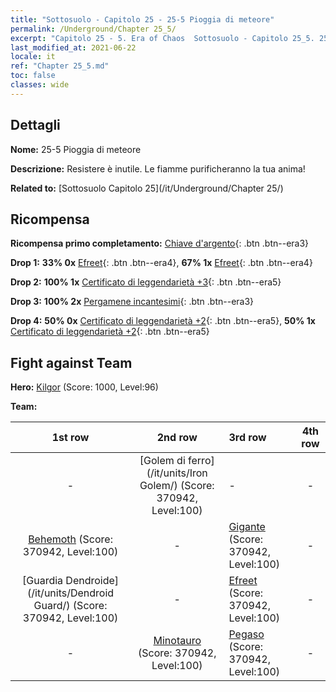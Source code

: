 ```yaml
---
title: "Sottosuolo - Capitolo 25 - 25-5 Pioggia di meteore"
permalink: /Underground/Chapter 25_5/
excerpt: "Capitolo 25 - 5. Era of Chaos  Sottosuolo - Capitolo 25_5. 25-5 Pioggia di meteore"
last_modified_at: 2021-06-22
locale: it
ref: "Chapter 25_5.md"
toc: false
classes: wide
---
```


## Dettagli

 **Nome:** 25-5 Pioggia di meteore

 **Descrizione:** Resistere è inutile. Le fiamme purificheranno la tua anima!

 **Related to:** [Sottosuolo Capitolo 25](/it/Underground/Chapter 25/)

## Ricompensa

 **Ricompensa primo completamento:** [Chiave d'argento](/ItemsIT/con_693/){: .btn .btn--era3}

 **Drop 1:** **33% 0x** [Efreet](/ItemsIT/unt_231/){: .btn .btn--era4}, **67% 1x** [Efreet](/ItemsIT/unt_231/){: .btn .btn--era4}

 **Drop 2:** **100% 1x** [Certificato di leggendarietà +3](/ItemsIT/mat_88/){: .btn .btn--era5}

 **Drop 3:** **100% 2x** [Pergamene incantesimi](/ItemsIT/con_694/){: .btn .btn--era3}

 **Drop 4:** **50% 0x** [Certificato di leggendarietà +2](/ItemsIT/mat_81/){: .btn .btn--era5}, **50% 1x** [Certificato di leggendarietà +2](/ItemsIT/mat_81/){: .btn .btn--era5}


## Fight against Team
 **Hero:** [Kilgor](/it/heroes/Kilgor/) (Score: 1000, Level:96)

 **Team:**


  | 1st row | 2nd row | 3rd row | 4th row |
  |:----:|:----:|:----|:----:|
  | - | [Golem di ferro](/it/units/Iron Golem/) (Score: 370942, Level:100)  | - | - |
  | [Behemoth](/it/units/Behemoth/) (Score: 370942, Level:100)  | - | [Gigante](/it/units/Giant/) (Score: 370942, Level:100)  | - |
  | [Guardia Dendroide](/it/units/Dendroid Guard/) (Score: 370942, Level:100)  | - | [Efreet](/it/units/Efreeti/) (Score: 370942, Level:100)  | - |
  | - | [Minotauro](/it/units/Minotaur/) (Score: 370942, Level:100)  | [Pegaso](/it/units/Pegasus/) (Score: 370942, Level:100)  | - |



